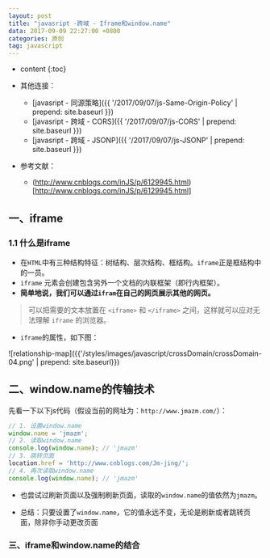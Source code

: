 ```yaml
---
layout: post
title: "javasript -跨域 - Iframe和window.name"
data: 2017-09-09 22:27:00 +0800
categories: 原创
tag: javascript
---
```

* content
{:toc}

* 其他连接：
    + [javasript - 同源策略]({{ '/2017/09/07/js-Same-Origin-Policy' | prepend: site.baseurl }})
    + [javasript - 跨域 - CORS]({{ '/2017/09/07/js-CORS' | prepend: site.baseurl }})
    + [javasript - 跨域 - JSONP]({{ '/2017/09/07/js-JSONP' | prepend: site.baseurl }})

* 参考文献：
    * (http://www.cnblogs.com/inJS/p/6129945.html)[http://www.cnblogs.com/inJS/p/6129945.html]
<!-- more -->

## 一、iframe

### 1.1 什么是iframe

* 在`HTML`中有三种结构特征：树结构、层次结构、框结构。`iframe`正是框结构中的一员。
* `iframe` 元素会创建包含另外一个文档的内联框架（即行内框架）。
* **简单地说，我们可以通过`ifram`在自己的网页展示其他的网页。**

> 可以把需要的文本放置在 `<iframe>` 和 `</iframe>` 之间，这样就可以应对无法理解 `iframe` 的浏览器。

* `iframe`的属性，如下图：

![relationship-map]({{'/styles/images/javascript/crossDomain/crossDomain-04.png' | prepend: site.baseurl}})

## 二、window.name的传输技术

先看一下以下js代码（假设当前的网址为：`http://www.jmazm.com/`）：

```js
// 1. 设置window.name
window.name = 'jmazm';
// 2. 读取window.name
console.log(window.name); // 'jmazm'
// 3. 跳转页面
location.href = 'http://www.cnblogs.com/Jm-jing/';
// 4. 再次读取window.name
console.log(window.name); // 'jmazm'
```

* 也尝试过刷新页面以及强制刷新页面，读取的`window.name`的值依然为`jmazm`。

* 总结：只要设置了`window.name`，它的值永远不变，无论是刷新或者跳转页面，除非你手动更改页面

### 三、iframe和window.name的结合